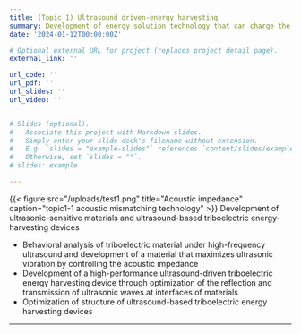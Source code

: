 ```yaml
---
title: (Topic 1) Ultrasound driven-energy harvesting
summary: Development of energy solution technology that can charge the batteries of implantable medical devices without replacement surgery through ultrasound-based triboelectric energy harvesting.
date: '2024-01-12T00:00:00Z'

# Optional external URL for project (replaces project detail page).
external_link: ''

url_code: ''
url_pdf: ''
url_slides: ''
url_video: ''


# Slides (optional).
#   Associate this project with Markdown slides.
#   Simply enter your slide deck's filename without extension.
#   E.g. `slides = "example-slides"` references `content/slides/example-slides.md`.
#   Otherwise, set `slides = ""`.
# slides: example

---
```

{{< figure src="/uploads/test1.png" title="Acoustic impedance" caption="topic1-1 acoustic mismatching technology" >}}
Development of ultrasonic-sensitive materials and ultrasound-based triboelectric energy-harvesting devices
- Behavioral analysis of triboelectric material under high-frequency ultrasound and development of a material that maximizes ultrasonic vibration by controlling the acoustic impedance
- Development of a high-performance ultrasound-driven triboelectric energy harvesting device through optimization of the reflection and transmission of ultrasonic waves at interfaces of materials
- Optimization of structure of ultrasound-based triboelectric energy harvesting devices
---
